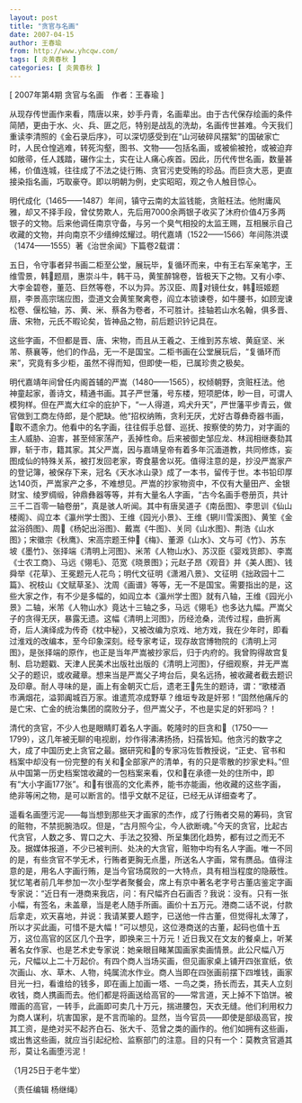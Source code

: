 ```yaml
---
layout: post
title: "贪官与名画"
date: 2007-04-15
author: 王春瑜
from: http://www.yhcqw.com/
tags: [ 炎黄春秋 ]
categories: [ 炎黄春秋 ]
---
```



[ 2007年第4期 贪官与名画　作者：王春瑜 ]


从现存传世画作来看，隋唐以来，妙手丹青，名画辈出。由于古代保存绘画的条件简陋，更由于水、火、兵、匪之厄，特别是战乱的洗劫，名画传世甚难。今天我们重读李清照的《金石录后序》，可以深切感受到在“山河破碎风摆絮”的国破家亡时，人民仓惶逃难，转死沟壑，图书、文物——包括名画，或被偷被抢，或被迫弃如敞帚，任人践踏，碾作尘土，实在让人痛心疾首。因此，历代传世名画，数量甚稀，价值连城，往往成了不法之徒行贿、贪官污吏受贿的珍品。而巨贪大恶，更直接染指名画，巧取豪夺。即以明朝为例，史实昭昭，观之令人触目惊心。


明代成化（1465——1487）年间，镇守云南的太监钱能，贪赃枉法。他附庸风雅，却又不择手段，曾仗势欺人，先后用7000余两银子收买了沐府价值4万多两银子的文物。后来他调任南京守备，与另一个臭气相投的太监王赐，互相展示自己收藏的文物，并向南京不少缙绅炫耀过。明代嘉靖（1522——1566）年间陈洪谟（1474——1555）著《治世余闻》下篇卷2载谓：


五日，令守事者舁书画二柜至公堂，展玩毕，复循环而来，中有王右军亲笔字，王维雪景，韩题扇，惠崇斗牛，韩干马，黄笙醉锦卷，皆极天下之物。又有小李、大李金碧卷，董范、巨然等卷，不以为异。苏汉臣、周对镜仕女，韩班姬题扇，李景高宗瑞应图，壶道文会黄笙聚禽卷，阎立本锁谏卷，如牛腰书，如顾宠谏松卷、偃松轴，苏、黄、米、蔡各为卷者，不可胜计。挂轴若山水名翰，俱多晋、唐、宋物，元氏不暇论矣，皆神品之物，前后题识钤记具在。


这些字画，不但都是晋、唐、宋物，而且从王羲之、王维到苏东坡、黄庭坚、米芾、蔡襄等，他们的作品，无一不是国宝。二柜书画在公堂展玩后，“复循环而来”，究竟有多少柜，虽然不得而知，但即使一柜，已属珍贵之极矣。


明代嘉靖年间曾任内阁首辅的严嵩（1480——1565），权倾朝野，贪赃枉法。他神童起家，善诗文，精通书画。其子严世藩，号东楼，短项肥体，眇一目，可谓人模狗样。但在严嵩大红伞的庇护下，“一人得道，鸡犬升天”，严世藩平步青云，做官做到工商左侍郎，是个肥缺。他“招权纳贿，贪利无厌，尤好古尊彝奇器书画，取不遗余力。他看中的名字画，往往假手总督、巡抚、按察使的势力，对字画的主人威胁、迫害，甚至倾家荡产，丢掉性命。后来被御史邹应龙、林润相继奏劾其罪，斩于市，籍其家。其父严嵩，因与嘉靖皇帝有着多年沉湎道教，共同修炼，妄图成仙的特殊关系，被打发回老家，寄食墓舍以死。值得注意的是，抄没严嵩家产的登记簿，被保存下来，冠名《天水冰山录》成了一本书，留传于世。本书铅印厚达140页，严嵩家产之多，不难想见。严嵩的抄家物资中，不仅有大量田产、金银财宝、绫罗绸缎，钟鼎彝器等等，并有大量名人字画，“古今名画手卷册页，共计三千二百零一轴卷册”，真是骇人听闻。其中有唐吴道子《南岳图》、李思训《仙山楼阁》、阎立本《瀛州学士图》、王维《园光小景》、王维《辋川雪溪图》、黄笙《金盆浴鸽图》、周《杨妃出浴图》、戴嵩《牛图》、关同《山水图》、荆浩《山水图》；宋徽宗《秋鹰》、宋高宗题王仲《梅》、董源《山水》、文与可《竹》、苏东坡《墨竹》、张择端《清明上河图》、米芾《人物山水》、苏汉臣《婴戏货郎》、李嵩《士农工商》、马远《翎毛》、范宽《晓景图》；元赵子昂《观音》并《美人图》、钱舜举《花草》、王冕题元人花鸟；明代文征明《潇湘八景》、文征明《拙政园十二篇》、祝枝山《文赋草圣》、沈周《画谱》等等，无一不是国宝。需要指出的是，这些大家之作，有不少是多幅的，如阎立本《瀛州学士图》就有八轴，王维《园光小景》二轴，米芾《人物山水》竟达十三轴之多，马远《翎毛》也多达九幅。严嵩父子的贪得无厌，暴露无遗。这幅《清明上河图》，历经沧桑，流传过程，曲折离奇，后人演绎成为传奇《枕中秘》，又被改编为京戏、地方戏，我在少年时，即看过淮戏的改编本，至今印象深刻。经专家考证，现存故宫博物院的《清明上河图》，是张择端的原作，也正是当年严嵩被抄家后，归于内府的。我曾购得故宫复制、启功题戳、天津人民美术出版社出版的《清明上河图》，仔细观察，并无严嵩父子的题识，或收藏章。想来当是严嵩父子垮台后，臭名远扬，被收藏者截去题识及印章。耐人寻味的是，画上有金朝灭亡后，遗老王先生的题诗，谓：“歌楼酒市满烟花，溢郭阗城百万家。谁遣荒凉成野草？维垣专政是奸邪！”固然他痛斥的是亡宋、亡金的统治集团的腐败分子，但严嵩父子，不也是实足的奸邪吗？！


清代的贪官，不少人也是眼睛盯着名人字画。乾隆时的巨贪和（1750——1799），这几年被无聊的电视剧，炒作得沸沸扬扬，妇孺皆知。他贪污的数字之大，成了中国历史上贪官之最。据研究和的专家冯佐哲教授说，“正史、官书和档案中却没有一份完整的有关和全部家产的清单，有的只是零散的抄家史料。”但从中国第一历史档案馆收藏的一包档案来看，仅和在承德一处的住所中，即有“大小字画177张”。和有很高的文化素养，能书亦能画，他收藏的这些字画，绝非等闲之物，是可以断言的。惜乎文献不足征，已经无从详细查考了。


遥看名画堕污泥——每当想到那些天才画家的杰作，成了行贿者交易的筹码，贪官的赃物，不禁扼腕浩叹。但是，“古月照今尘，今人欲断魂。”今天的贪官，比起古代贪官，人数之多、胃口之大、手法之狡猾、所呈集团化趋势，都有过之而无不及。据媒体报道，不少已被判刑、处决的大贪官，赃物中均有名人字画。唯一不同的是，有些贪官不学无术，行贿者更胸无点墨，所送名人字画，常有赝品。值得注意的是，用名人字画行贿，是当今官场腐败的一大特点，具有相当程度的隐蔽性。犹忆笔者前几年参加一次小型学者聚餐会，席上有京中著名老字号古董店鉴定字画专家说：“近日有一港商来我店，问：有尺幅齐白石画否？我说：没有。只有一张小幅，有签名，未盖章，当是老人随手所画。画价十五万元。港商二话不说，付款后拿走，欢天喜地，并说：我请某要人题字，已送他一件古董，但觉得礼太薄了，所以才买此画，可惜不是大幅！”可以想见，这位港商送的古董，起码也值十五万，这位高官的区区几个丑字，即换来三十万元！近日我又在文友的餐桌上，听某著名女作家、也是艺术史专家说：她亲眼目睹某国画家卖画情景。此公尺幅八万元，尺幅以上二十万起价。有四个商人当场买画，但见画家桌上铺开四张宣纸，依次画山、水、草木、人物，纯属流水作业。商人当即在四张画前摆下四堆钱，画家目光一扫，看谁给的钱多，即在画上加画一塔、一鸟之类，扬长而去，其夫人立刻收钱，商人携画而去。他们都是将画送给高官的——常言道，天上掉不下馅饼。被赠画的高官，一转手，此画即可卖几十万元，揣进腰包，天衣无缝。他们利用权力为商人谋利，坑害国家，是不言而喻的。显然，当今官员——即使是部级高官，按其工资，是绝对买不起齐白石、张大千、范曾之类的画作的。他们如拥有这些画，或出售这些画，就应当引起纪检、监察部门的注意。目的只有一个：莫教贪官遁其形，莫让名画堕污泥！

（1月25日于老牛堂）

（责任编辑 杨继绳）


